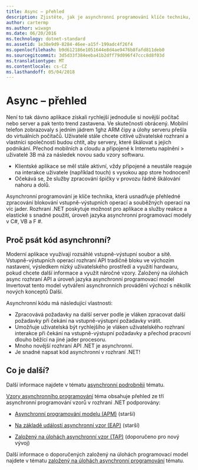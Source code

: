 ```yaml
---
title: Async – přehled
description: Zjistěte, jak je asynchronní programování klíče techniku, která usnadňuje přehledné zpracování blokování vstupně-výstupních operací a souběžných operací na víc jader.
author: cartermp
ms.author: wiwagn
ms.date: 06/20/2016
ms.technology: dotnet-standard
ms.assetid: 1e38e9d9-8284-46ee-a15f-199adc4f26f4
ms.openlocfilehash: b9d612186e1051644e8d4ae9476b8fafd811deb0
ms.sourcegitcommit: 3d5d33f384eeba41b2dff79d096f47ccc8d8f03d
ms.translationtype: MT
ms.contentlocale: cs-CZ
ms.lasthandoff: 05/04/2018
---
```

# <a name="async-overview"></a>Async – přehled

Není to tak dávno aplikace získali rychlejší jednoduše si novější počítač nebo server a pak tento trend zastavena. Ve skutečnosti obrácený. Mobilní telefon zobrazovaly s jedním jádrem 1ghz ARM čipy a úlohy serveru přešla do virtuálních počítačů. Uživatelé stále chcete citlivé uživatelské rozhraní a vlastníci společnosti budou chtít, aby servery, které škálovat s jejich podnikání. Přechod mobilních a cloudu a připojené k Internetu naplnění > uživatelé 3B má za následek novou sadu vzory softwaru. 

* Klientské aplikace se měl stále aktivní, vždy připojené a neustále reaguje na interakce uživatele (například touch) s vysokou app store hodnocení!
* Očekává se, že služby zpracování špičky v provozu řádně škálování nahoru a dolů. 

Asynchronní programování je klíče technika, která usnadňuje přehledné zpracování blokování vstupně-výstupních operací a souběžných operací na víc jader. Rozhraní .NET poskytuje možnost pro aplikace a služby reakce a elastické s snadné použití, úroveň jazyka asynchronní programovací modely v C#, VB a F #.

## <a name="why-write-async-code"></a>Proč psát kód asynchronní?

Moderní aplikace využívají rozsáhlé vstupně-výstupní soubor a sítě. Vstupně-výstupních operací rozhraní API tradičně bloku ve výchozím nastavení, výsledkem nízký uživatelského prostředí a využití hardwaru, pokud chcete další informace a využít náročné vzory. Založený na úlohách async rozhraní API a úroveň jazyka asynchronní programovací model Invertovat tento model vytváření asynchronních provádění výchozí s několik nových konceptů Další.

Asynchronní kódu má následující vlastnosti:

* Zpracovává požadavky na další server podle je vláken zpracovat další požadavky při čekání na vstupně-výstupní požadavky vrátit.
* Umožňuje uživatelská být rychlejšího je vláken uživatelského rozhraní interakce při čekání na vstupně-výstupní požadavky a přechod pracovní dlouho běžící na jiné jader procesoru.
* Mnoho novější rozhraní API .NET je asynchronní.
* Je snadné napsat kód asynchronní v rozhraní .NET!

## <a name="whats-next"></a>Co je další?

Další informace najdete v tématu [asynchronní podrobněji](async-in-depth.md) tématu.

[Vzory asynchronního programování](/asynchronous-programming-patterns/index.md) téma obsahuje přehled ze tří asynchronní programování vzorů v rozhraní .NET podporovány:  
  
-   [Asynchronní programování modelu (APM)](asynchronous-programming-patterns/asynchronous-programming-model-apm.md) (starší)  
  
-   [Na základě událostí asynchronní vzor (EAP)](asynchronous-programming-patterns/event-based-asynchronous-pattern-eap.md) (starší)  
  
-   [Založený na úlohách asynchronní vzor (TAP)](asynchronous-programming-patterns/task-based-asynchronous-pattern-tap.md) (doporučeno pro nový vývoj)  

Další informace o doporučených založený na úlohách programovací model najdete v tématu [založený na úlohách asynchronní programování](parallel-programming/task-based-asynchronous-programming.md) tématu.
